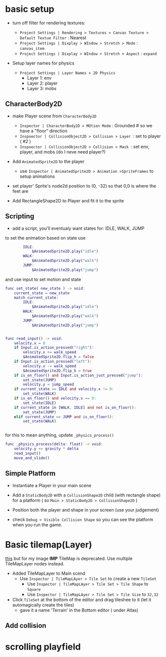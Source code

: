 # basic setup

* turn off filter for rendering textures:
  * `Project Settings | Rendering > Textures > Canvas Texture > Default Textue Filter` : Nearest
  * `Project Settings | Dixplay > WIndow > Stretch > Mode` : `canvas_item`
  * `Project Settings | Dixplay > WIndow > Stretch > Aspect` : `expand`
  

* Setup layer names for physics
  * `Project Settings | Layer Names > 2D Physics` 
    * Layer 1: env
    * Layer 2: player
    * Layer 3: mobs

## CharacterBody2D
* make Player scene from `CharacterBody2D`
  * `Inspector | CharacterBody2D > MOtion Mode` : Grounded  # so we have a "floor" direction
  * `Inspoector | CollisionObject2D > Collision > Layer `: set to player ( #2 )
  * `Inspoector | CollisionObject2D > Collision > Mask `: set env, player, and mobs 
        (do I neve need player?)

* Add `AnimatedSprite2D` to the player
  * use `Inspector | AnimatedSprite2D > Animation >SpriteFrames` to setup 
    animations

* set player' Sprite's node2d position to (0, -32) so that 0,0 is where the feet are


* Add RectangleShape2D to Player and fit it to the sprite

## Scripting
* add a script, you'll eventualy want states for: IDLE, WALK, JUMP

to set the animation based on state use 
```gd
		IDLE:
			$AnimatedSprite2D.play("idle")
		WALK:
			$AnimatedSprite2D.play("walk")
		JUMP:
			$AnimatedSprite2D.play("jump")
```

and use input to set motion and state

```gd
func set_state( new_state ) -> void:
	current_state = new_state
	match current_state:
		IDLE:
			$AnimatedSprite2D.play("idle")
		WALK:
			$AnimatedSprite2D.play("walk")
		JUMP:
			$AnimatedSprite2D.play("jump")


func read_input() -> void:
	velocity.x = 0
	if Input.is_action_pressed("right"):
		velocity.x += walk_speed
		$AnimatedSprite2D.flip_h = false
	if Input.is_action_pressed("left"):
		velocity.x -= walk_speed
		$AnimatedSprite2D.flip_h = true
	if is_on_floor() and Input.is_action_just_pressed("jump"):
		set_state(JUMP)
		velocity.y = jump_speed
	if current_state == IDLE and velocity.x != 0:
		set_state(WALK)
	if is_on_floor() and velocity.x == 0:
		set_state(IDLE)
	if current_state in [WALK, IDLE] and not is_on_floor():
		set_state(JUMP)
	elif current_state == JUMP and is_on_floor():
		set_state(WALK)



```
for this to mean anything, update `_physics_process()`

```gd
func _physics_process(delta: float) -> void:
	velocity.y += gravity * delta
	read_input()
	move_and_slide()
```

## Simple Platform
* Instantiate a Player in your main scene

* Add a `StaticBody2D` with a `CollisionShape2D` child (with rectangle shape) for a platform
  ( so `Main > StaticBody2D > CollisionShape2D`  )

* Position both the player and shape in your screen  (use your judgement)
* check `Debug > Visible Collision Shape` so you can see the platform when you run
  the game.



# Basic tilemap(Layer)
[this](https://docs.godotengine.org/en/stable/tutorials/2d/using_tilesets.html) but for my image
**IMP** TileMap is deprecated. Use multiple TileMapLayer nodes instead.

* Added TileMapLayer to Main scend
  * Use `Inspector | TileMapLAyer > Tile Set` to create a new `TileSet`
    * Use `Inspector | TileMapLAyer > Tile Set > Tile Shape` to `Square`
    * Use `Inspector | TileMapLAyer > Tile Set > Tile Size` to `32,32`
* Click `TileSet` at the bottom of the editor and drag tileshee to it
  (let it automagically create the tiles)
  * gave it a name 'Terrain' in the Bottom editor ( under Atlas)

## Add collision





# scrolling playfield



